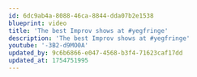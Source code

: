 ```yaml
---
id: 6dc9ab4a-8088-46ca-8844-dda07b2e1538
blueprint: video
title: 'The best Improv shows at #yegfringe'
description: 'The best Improv shows at #yegfringe'
youtube: '-3B2-d9MO0A'
updated_by: 9c6b6866-e047-4568-b3f4-71623caf17dd
updated_at: 1754751995
---
```

